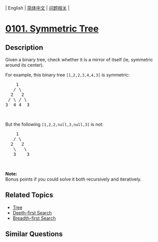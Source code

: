 
| English | [简体中文](README.md) | [问题相关](QUESTION.md) |
# [0101. Symmetric Tree](https://leetcode-cn.com/problems/symmetric-tree/)
## Description
<p>Given a binary tree, check whether it is a mirror of itself (ie, symmetric around its center).</p>

<p>For example, this binary tree <code>[1,2,2,3,4,4,3]</code> is symmetric:</p>

<pre>
    1
   / \
  2   2
 / \ / \
3  4 4  3
</pre>

<p>&nbsp;</p>

<p>But the following <code>[1,2,2,null,3,null,3]</code> is not:</p>

<pre>
    1
   / \
  2   2
   \   \
   3    3
</pre>

<p>&nbsp;</p>

<p><b>Note:</b><br />
Bonus points if you could solve it both recursively and iteratively.</p>

## Related Topics
- [Tree](https://leetcode-cn.com/tag/tree)
- [Depth-first Search](https://leetcode-cn.com/tag/depth-first-search)
- [Breadth-first Search](https://leetcode-cn.com/tag/breadth-first-search)
## Similar Questions


